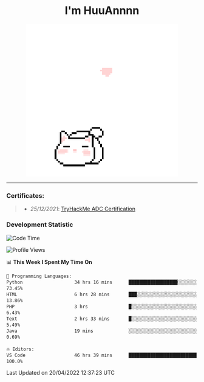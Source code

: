 <h1 align='center'>I'm HuuAnnnn</h1>
<p align="center">
 <img src="cat_intro.gif" />
</p>

___

### Certificates:
>- *25/12/2021*: [TryHackMe ADC Certification](https://tryhackme-certificates.s3-eu-west-1.amazonaws.com/THM-HKVVJOIWJA.png)


### Development Statistic

<!--START_SECTION:waka-->
![Code Time](http://img.shields.io/badge/Code%20Time-96%20hrs%2028%20mins-blue)

![Profile Views](http://img.shields.io/badge/Profile%20Views-17-blue)

📊 **This Week I Spent My Time On** 

```text
💬 Programming Languages: 
Python                   34 hrs 16 mins      ██████████████████░░░░░░░   73.45% 
HTML                     6 hrs 28 mins       ███░░░░░░░░░░░░░░░░░░░░░░   13.86% 
PHP                      3 hrs               █░░░░░░░░░░░░░░░░░░░░░░░░   6.43% 
Text                     2 hrs 33 mins       █░░░░░░░░░░░░░░░░░░░░░░░░   5.49% 
Java                     19 mins             ░░░░░░░░░░░░░░░░░░░░░░░░░   0.69%

🔥 Editors: 
VS Code                  46 hrs 39 mins      █████████████████████████   100.0%

```


 Last Updated on 20/04/2022 12:37:23 UTC
<!--END_SECTION:waka-->
